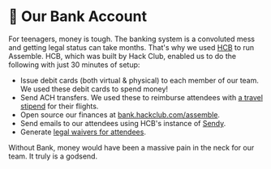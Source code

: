 # 🏦 Our Bank Account

For teenagers, money is tough. The banking system is a convoluted mess and getting legal status can take months. That's why we used [HCB](https://hackclub.com/bank) to run Assemble. HCB, which was built by Hack Club, enabled us to do the following with just 30 minutes of setup:

- Issue debit cards (both virtual & physical) to each member of our team. We used these debit cards to spend money!
- Send ACH transfers. We used these to reimburse attendees with [a travel stipend](/the-attendees/stipends) for their flights.
- Open source our finances at [bank.hackclub.com/assemble](https://bank.hackclub.com/assemble).
- Send emails to our attendees using HCB's instance of [Sendy](https://sendy.co).
- Generate [legal waivers for attendees](/further-reading/waiver.pdf).

Without Bank, money would have been a massive pain in the neck for our team. It truly is a godsend.
